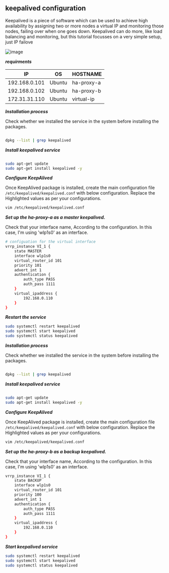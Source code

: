 ## keepalived configuration

Keepalived is a piece of software which can be used to achieve high availability by assigning two or more nodes a virtual IP and monitoring those nodes, failing over when one goes down. Keepalived can do more, like load balancing and monitoring, but this tutorial focusses on a very simple setup, just IP failove


![image](https://assets.digitalocean.com/articles/high_availability/ha-diagram-animated.gif)


**_requirments_**

|IP|OS|HOSTNAME|
|---|---|---|
|192.168.0.101|Ubuntu|ha-proxy-a|
|192.168.0.102|Ubuntu|ha-proxy-b|
|172.31.31.110|Ubuntu|virtual-ip|



**_Installation process_**


 Check whether we installed the service in the system before installing the packages.

```bash

dpkg --list | grep keepalived

```
_**Install keepalived service**_

```bash

sudo apt-get update
sudo apt-get install keepalived -y

```
_**Configure KeepAlived**_

Once KeepAlived package is installed, create the main configuration file `/etc/keepalived/keepalived.conf` with below configuration. Replace the Highlighted values as per your configurations.

```bash
vim /etc/keepalived/keepalived.conf
```

_**Set up the ha-proxy-a as a master keepalived.**_

Check that your interface name, According to the configuration. In this case, I'm using 'wlp1s0' as an interface.

```bash
# configuation for the virtual interface
vrrp_instance VI_1 {
    state MASTER
    interface wlp1s0
    virtual_router_id 101
    priority 101
    advert_int 1
    authentication {
        auth_type PASS
        auth_pass 1111
    }
    virtual_ipaddress {
        192.168.0.110
    }
}
```
_**Restart the service**_

```bash
sudo systemctl restart keepalived
sudo systemctl start keepalived
sudo systemctl status keepalived
```
**_Installation process_**


 Check whether we installed the service in the system before installing the packages.

```bash

dpkg --list | grep keepalived

```
_**Install keepalived service**_

```bash

sudo apt-get update
sudo apt-get install keepalived -y

```
_**Configure KeepAlived**_

Once KeepAlived package is installed, create the main configuration file `/etc/keepalived/keepalived.conf` with below configuration. Replace the Highlighted values as per your configurations.

```bash
vim /etc/keepalived/keepalived.conf
```

_**Set up the ha-proxy-b as a backup keepalived.**_

Check that your interface name, According to the configuration. In this case, I'm using 'wlp1s0' as an interface.

```bash
vrrp_instance VI_1 {
    state BACKUP
    interface wlp1s0
    virtual_router_id 101
    priority 100
    advert_int 1
    authentication {
        auth_type PASS
        auth_pass 1111
    }
    virtual_ipaddress {
        192.168.0.110
    }
}
```

_**Start keepalived service**_

```bash
sudo systemctl restart keepalived
sudo systemctl start keepalived
sudo systemctl status keepalived
```

